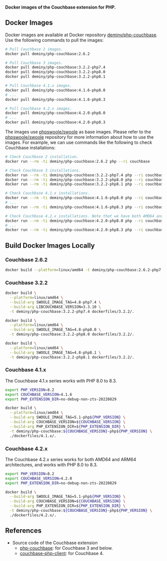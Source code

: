 **Docker images of the Couchbase extension for PHP.**

## Docker Images

Docker images are available at Docker repository [deminy/php-couchbase]. Use the following commands to pull the images:

```bash
# Pull Couchbase 2 images.
docker pull deminy/php-couchbase:2.6.2

# Pull Couchbase 3 images.
docker pull deminy/php-couchbase:3.2.2-php7.4
docker pull deminy/php-couchbase:3.2.2-php8.0
docker pull deminy/php-couchbase:3.2.2-php8.1

# Pull Couchbase 4.1.x images.
docker pull deminy/php-couchbase:4.1.6-php8.0
# ...
docker pull deminy/php-couchbase:4.1.6-php8.3

# Pull Couchbase 4.2.x images.
docker pull deminy/php-couchbase:4.2.0-php8.0
# ...
docker pull deminy/php-couchbase:4.2.0-php8.3
```

The images use [phpswoole/swoole] as base images. Please refer to the [phpswoole/swoole] repository for more information
about how to use the images. For example, we can use commands like the following to check Couchbase installations:

```bash
# Check Couchbase 2 installation.
docker run --rm -ti deminy/php-couchbase:2.6.2 php --ri couchbase

# Check Couchbase 3 installations.
docker run --rm -ti deminy/php-couchbase:3.2.2-php7.4 php --ri couchbase
docker run --rm -ti deminy/php-couchbase:3.2.2-php8.0 php --ri couchbase
docker run --rm -ti deminy/php-couchbase:3.2.2-php8.1 php --ri couchbase

# Check Couchbase 4.1.x installations.
docker run --rm -ti deminy/php-couchbase:4.1.6-php8.0 php --ri couchbase
# ...
docker run --rm -ti deminy/php-couchbase:4.1.6-php8.3 php --ri couchbase

# Check Couchbase 4.2.x installations. Note that we have both AMD64 and ARM64 images built for Couchbase 4.2.x.
docker run --rm -ti deminy/php-couchbase:4.2.0-php8.0 php --ri couchbase
# ...
docker run --rm -ti deminy/php-couchbase:4.2.0-php8.3 php --ri couchbase
```

## Build Docker Images Locally

### Couchbase 2.6.2

```bash
docker build --platform=linux/amd64 -t deminy/php-couchbase:2.6.2-php7.4 dockerfiles/2.6.2/.
```

### Couchbase 3.2.2

```bash
docker build \
  --platform=linux/amd64 \
  --build-arg SWOOLE_IMAGE_TAG=4.8-php7.4 \
  --build-arg LIBCOUCHBASE_VERSION=3.3.10 \
  -t deminy/php-couchbase:3.2.2-php7.4 dockerfiles/3.2.2/.

docker build \
  --platform=linux/amd64 \
  --build-arg SWOOLE_IMAGE_TAG=4.8-php8.0 \
  -t deminy/php-couchbase:3.2.2-php8.0 dockerfiles/3.2.2/.

docker build \
  --platform=linux/amd64 \
  --build-arg SWOOLE_IMAGE_TAG=4.8-php8.1 \
  -t deminy/php-couchbase:3.2.2-php8.1 dockerfiles/3.2.2/.
```

### Couchbase 4.1.x

The Couchbase 4.1.x series works with PHP 8.0 to 8.3.

```bash
export PHP_VERSION=8.2
export COUCHBASE_VERSION=4.1.6
export PHP_EXTENSION_DIR=no-debug-non-zts-20220829

docker build \
  --platform=linux/amd64 \
  --build-arg SWOOLE_IMAGE_TAG=5.1-php${PHP_VERSION} \
  --build-arg COUCHBASE_VERSION=${COUCHBASE_VERSION} \
  --build-arg PHP_EXTENSION_DIR=${PHP_EXTENSION_DIR} \
  -t deminy/php-couchbase:${COUCHBASE_VERSION}-php${PHP_VERSION} \
  ./dockerfiles/4.1.x/.
```

### Couchbase 4.2.x

The Couchbase 4.2.x series works for both AMD64 and ARM64 architectures, and works with PHP 8.0 to 8.3.

```bash
export PHP_VERSION=8.2
export COUCHBASE_VERSION=4.2.0
export PHP_EXTENSION_DIR=no-debug-non-zts-20220829

docker build \
  --build-arg SWOOLE_IMAGE_TAG=5.1-php${PHP_VERSION} \
  --build-arg COUCHBASE_VERSION=${COUCHBASE_VERSION} \
  --build-arg PHP_EXTENSION_DIR=${PHP_EXTENSION_DIR} \
  -t deminy/php-couchbase:${COUCHBASE_VERSION}-php${PHP_VERSION} \
  ./dockerfiles/4.2.x/.
```

## References

* Source code of the Couchbase extension
    * [php-couchbase]: for Couchbase 3 and below.
    * [couchbase-php-client]: for Couchbase 4.

[deminy/php-couchbase]: https://hub.docker.com/r/deminy/php-couchbase
[phpswoole/swoole]: https://github.com/swoole/docker-swoole
[php-couchbase]: https://github.com/couchbase/php-couchbase
[couchbase-php-client]: https://github.com/couchbase/couchbase-php-client
